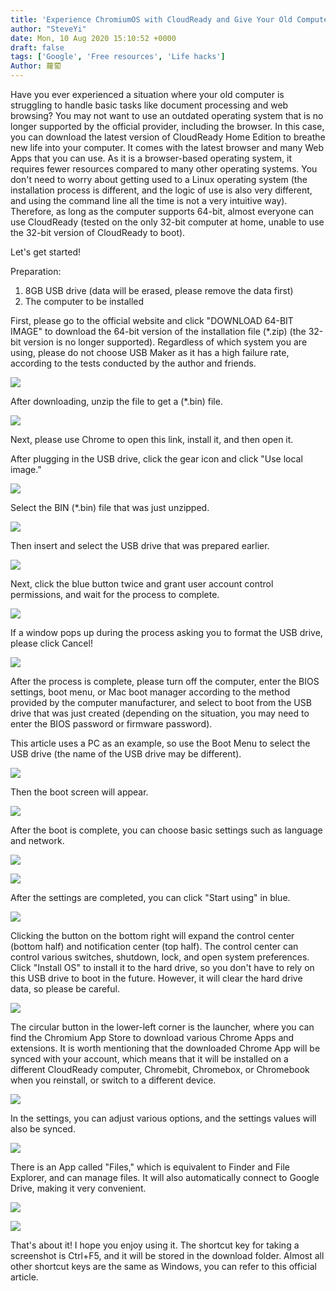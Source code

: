 ```yaml
---
title: 'Experience ChromiumOS with CloudReady and Give Your Old Computer a New Life!'
author: "SteveYi"
date: Mon, 10 Aug 2020 15:10:52 +0000
draft: false
tags: ['Google', 'Free resources', 'Life hacks']
Author: 蘿蔔
---
```


Have you ever experienced a situation where your old computer is struggling to handle basic tasks like document processing and web browsing? You may not want to use an outdated operating system that is no longer supported by the official provider, including the browser. In this case, you can download the latest version of CloudReady Home Edition to breathe new life into your computer. It comes with the latest browser and many Web Apps that you can use. As it is a browser-based operating system, it requires fewer resources compared to many other operating systems. You don't need to worry about getting used to a Linux operating system (the installation process is different, and the logic of use is also very different, and using the command line all the time is not a very intuitive way). Therefore, as long as the computer supports 64-bit, almost everyone can use CloudReady (tested on the only 32-bit computer at home, unable to use the 32-bit version of CloudReady to boot).

Let's get started!

Preparation:

1. 8GB USB drive (data will be erased, please remove the data first)
2. The computer to be installed

First, please go to the official website and click "DOWNLOAD 64-BIT IMAGE" to download the 64-bit version of the installation file (\*.zip) (the 32-bit version is no longer supported). Regardless of which system you are using, please do not choose USB Maker as it has a high failure rate, according to the tests conducted by the author and friends.

![](https://static-a1.steveyi.net/media/blog/2020081014045049.png)

After downloading, unzip the file to get a (\*.bin) file.

![](https://static-a1.steveyi.net/media/blog/2020081014081737.png)

Next, please use Chrome to open this link, install it, and then open it.

After plugging in the USB drive, click the gear icon and click "Use local image."

![](https://static-a1.steveyi.net/media/blog/2020081014111649.png)

Select the BIN (\*.bin) file that was just unzipped.

![](https://static-a1.steveyi.net/media/blog/2020081014135411.png)

Then insert and select the USB drive that was prepared earlier.

![](https://static-a1.steveyi.net/media/blog/2020081014150721.png)

Next, click the blue button twice and grant user account control permissions, and wait for the process to complete.

![](https://static-a1.steveyi.net/media/blog/2020081014165917.png)

If a window pops up during the process asking you to format the USB drive, please click Cancel!

![](https://static-a1.steveyi.net/media/blog/2020081014261042.png)

After the process is complete, please turn off the computer, enter the BIOS settings, boot menu, or Mac boot manager according to the method provided by the computer manufacturer, and select to boot from the USB drive that was just created (depending on the situation, you may need to enter the BIOS password or firmware password).

This article uses a PC as an example, so use the Boot Menu to select the USB drive (the name of the USB drive may be different).

![](https://static-a1.steveyi.net/media/blog/2020081014475160-scaled.jpg)

Then the boot screen will appear.

![](https://static-a1.steveyi.net/media/blog/2020081014493026-scaled.jpg)

After the boot is complete, you can choose basic settings such as language and network.

![](https://static-a1.steveyi.net/media/blog/2020081014502140-scaled.jpg)

![](https://static-a1.steveyi.net/media/blog/2020081014503063.jpg)

After the settings are completed, you can click "Start using" in blue.

![](https://static-a1.steveyi.net/media/blog/2020081014521448.png)

Clicking the button on the bottom right will expand the control center (bottom half) and notification center (top half). The control center can control various switches, shutdown, lock, and open system preferences. Click "Install OS" to install it to the hard drive, so you don't have to rely on this USB drive to boot in the future. However, it will clear the hard drive data, so please be careful.

![](https://static-a1.steveyi.net/media/blog/2020081014532111.png)

The circular button in the lower-left corner is the launcher, where you can find the Chromium App Store to download various Chrome Apps and extensions. It is worth mentioning that the downloaded Chrome App will be synced with your account, which means that it will be installed on a different CloudReady computer, Chromebit, Chromebox, or Chromebook when you reinstall, or switch to a different device.

![](https://static-a1.steveyi.net/media/blog/2020081014561142.png)

In the settings, you can adjust various options, and the settings values will also be synced.

![](https://static-a1.steveyi.net/media/blog/2020081015000930.png)

There is an App called "Files," which is equivalent to Finder and File Explorer, and can manage files. It will also automatically connect to Google Drive, making it very convenient.

![](https://static-a1.steveyi.net/media/blog/2020081015012368.png)

![](https://static-a1.steveyi.net/media/blog/2020081015044386.png)

That's about it! I hope you enjoy using it. The shortcut key for taking a screenshot is Ctrl+F5, and it will be stored in the download folder. Almost all other shortcut keys are the same as Windows, you can refer to this official article.
